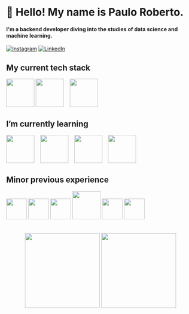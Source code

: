 # 👋 Hello! My name is Paulo Roberto.
#### I'm a backend developer diving into the studies of data science and machine learning.
[![Instagram](https://img.shields.io/badge/Instagram-%23E4405F.svg?logo=Instagram&logoColor=white)](https://instagram.com/pauloroberto.dev) [![LinkedIn](https://img.shields.io/badge/LinkedIn-%230077B5.svg?logo=linkedin&logoColor=white)](https://www.linkedin.com/in/paulorobertovrc/)

## My current tech stack
<div style="display: inline_block">
<img height="75" width="75" src="https://cdn.jsdelivr.net/gh/devicons/devicon/icons/java/java-original-wordmark.svg" />
<img height="75" width="75" src="https://cdn.jsdelivr.net/gh/devicons/devicon/icons/spring/spring-original-wordmark.svg" /> &nbsp;&nbsp;
<img height="75" width="75" src="https://cdn.jsdelivr.net/gh/devicons/devicon/icons/mysql/mysql-original-wordmark.svg" />

</div>

## I’m currently learning
<div style="display: inline_block">
<img height="75" width="75" src="https://cdn.jsdelivr.net/gh/devicons/devicon/icons/python/python-original-wordmark.svg" /> &nbsp;&nbsp;
<img height="75" width="75" src="https://cdn.jsdelivr.net/gh/devicons/devicon/icons/jupyter/jupyter-original-wordmark.svg" /> &nbsp;&nbsp;
<img height="75" width="75" src="https://github.com/paulorobertovrc/paulorobertovrc/assets/70707151/bce47a2d-9dcd-4274-b24a-636d3fc85524" /> &nbsp;&nbsp;
<img height="75" width="75" src="https://cdn.jsdelivr.net/gh/devicons/devicon/icons/anaconda/anaconda-original.svg" />
</div>

## Minor previous experience
<div style="display: inline_block">
<img height="55" width="55" src="https://cdn.jsdelivr.net/gh/devicons/devicon/icons/css3/css3-original.svg" />
<img height="55" width="55" src="https://cdn.jsdelivr.net/gh/devicons/devicon/icons/html5/html5-original.svg" />
<img height="55" width="55" src="https://cdn.jsdelivr.net/gh/devicons/devicon/icons/javascript/javascript-original.svg" />
<img height="75" width="75" src="https://cdn.jsdelivr.net/gh/devicons/devicon/icons/php/php-original.svg" />
<img height="55" width="55" src="https://cdn.jsdelivr.net/gh/devicons/devicon/icons/c/c-plain.svg" />
<img height="55" width="55" src="https://cdn.jsdelivr.net/gh/devicons/devicon/icons/cplusplus/cplusplus-plain.svg" />
</div>

<!-- ## On the horizon
<div style="display: inline_block">
<img height="60" width="60" src="https://cdn.jsdelivr.net/gh/devicons/devicon/icons/apachekafka/apachekafka-original.svg" />
<img height="60" width="60" src="https://cdn.jsdelivr.net/gh/devicons/devicon/icons/postgresql/postgresql-original.svg" />          
<img height="60" width="60" src="https://cdn.jsdelivr.net/gh/devicons/devicon/icons/python/python-original.svg" />          
</div> -->
<br>
<br>
<div align="center">
<img height=200em src="https://github-readme-streak-stats.herokuapp.com/?user=paulorobertovrc&theme=nord&hide_border=false" />
<img height=200em src=https://github-readme-stats-p1rh.vercel.app/api/top-langs/?username=paulorobertovrc&theme=nord&hide_border=false&include_all_commits=true&count_private=true&layout=compact" />
</div>
